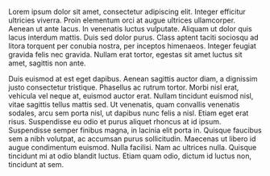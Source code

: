 Lorem ipsum dolor sit amet, consectetur adipiscing elit. Integer efficitur ultricies viverra. Proin elementum orci at augue ultrices ullamcorper. Aenean ut ante lacus. In venenatis luctus vulputate. Aliquam ut dolor quis lacus interdum mattis. Duis sed dolor purus. Class aptent taciti sociosqu ad litora torquent per conubia nostra, per inceptos himenaeos. Integer feugiat gravida felis nec gravida. Nullam erat tortor, egestas sit amet luctus sit amet, sagittis non ante.

Duis euismod at est eget dapibus. Aenean sagittis auctor diam, a dignissim justo consectetur tristique. Phasellus ac rutrum tortor. Morbi nisl erat, vehicula vel neque at, euismod auctor erat. Nullam tincidunt euismod nisl, vitae sagittis tellus mattis sed. Ut venenatis, quam convallis venenatis sodales, arcu sem porta nisl, ut dapibus nunc felis a nisl. Etiam eget erat risus. Suspendisse eu odio et purus aliquet rhoncus at id ipsum. Suspendisse semper finibus magna, in lacinia elit porta in. Quisque faucibus sem a nibh volutpat, ac accumsan purus sollicitudin. Maecenas ut libero id augue condimentum euismod. Nulla facilisi. Nam ac ultrices nulla. Quisque tincidunt mi at odio blandit luctus. Etiam quam odio, dictum id luctus non, tincidunt at sem.
